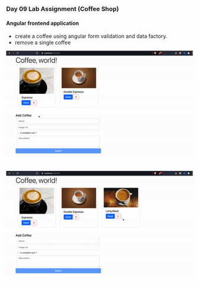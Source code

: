 ### Day 09 Lab Assignment (Coffee Shop)

#### Angular frontend application

* create a coffee using angular form validation and data factory.
* remove a single coffee

![Add Coffee](./submission/add-coffee.gif)

![Remove Coffee](./submission/delete-coffee.gif)
